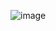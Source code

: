 ![image](https://github.com/Viktorwahlqvist/Semantisk-hamburgermenu/blob/main/Sk%C3%A4rmbild%202025-02-03%20153152.png?raw=true)
